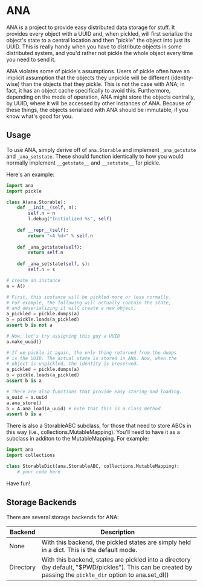 # ANA

ANA is a project to provide easy distributed data storage for stuff.
It provides every object with a UUID and, when pickled, will first serialize the object's state to a central location and then "pickle" the object into just its UUID.
This is really handy when you have to distribute objects in some distributed system, and you'd rather not pickle the whole object every time you need to send it.

ANA violates some of pickle's assumptions.
Users of pickle often have an implicit assumption that the objects they unpickle will be different (identity-wise) than the objects that they pickle.
This is not the case with ANA; in fact, it has an object cache specifically to avoid this.
Furthermore, depending on the mode of operation, ANA might store the objects centrally, by UUID, where it will be accessed by other instances of ANA.
Because of these things, the objects serialized with ANA should be immutable, if you know what's good for you.

## Usage

To use ANA, simply derive off of `ana.Storable` and implement `_ana_getstate` and `_ana_setstate`.
These should function identically to how you would normally implement `__getstate__` and `__setstate__` for pickle.

Here's an example:

```python
import ana
import pickle

class A(ana.Storable):
	def __init__(self, n):
		self.n = n
		l.debug("Initialized %s", self)
		
	def __repr__(self):
		return "<A %d>" % self.n
		
	def _ana_getstate(self):
		return self.n
		
	def _ana_setstate(self, s):
		self.n = s

# create an instance
a = A()

# First, this instance will be pickled more or less normally.
# For example, the following will actually contain the state,
# and deserializing it will create a new object.
a_pickled = pickle.dumps(a)
b = pickle.loads(a_pickled)
assert b is not a

# Now, let's try assigning this guy a UUID
a.make_uuid()

# If we pickle it again, the only thing returned from the dumps
# is the UUID. The actual state is stored in ANA. Now, when the
# object is unpickled, the identity is preserved.
a_pickled = pickle.dumps(a)
b = pickle.loads(a_pickled)
assert b is a

# There are also functions that provide easy storing and loading.
a_uuid = a.uuid
a.ana_store()
b = A.ana_load(a_uuid) # note that this is a class method
assert b is a
```

There is also a StorableABC subclass, for those that need to store ABCs in this way (i.e., collections.MutableMapping).
You'll need to have it as a subclass in additon to the MutableMapping.
For example:

```python
import ana
import collections

class StorableDict(ana.StorableABC, collections.MutableMapping):
	# your code here
```

Have fun!

## Storage Backends

There are several storage backends for ANA:

| Backend | Description |
|---------|-------------|
| None | With this backend, the pickled states are simply held in a dict. This is the default mode. |
| Directory | With this backend, states are pickled into a directory (by default, "$PWD/pickles"). This can be created by passing the `pickle_dir` option to ana.set_dl() |
